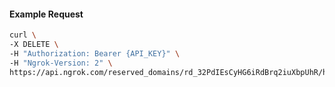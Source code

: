 <!-- Code generated for API Clients. DO NOT EDIT. -->

#### Example Request

```bash
curl \
-X DELETE \
-H "Authorization: Bearer {API_KEY}" \
-H "Ngrok-Version: 2" \
https://api.ngrok.com/reserved_domains/rd_32PdIEsCyHG6iRdBrq2iuXbpUhR/http_endpoint_configuration
```
